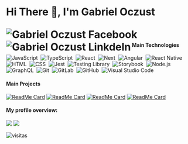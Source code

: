 # <p>Hi There 👋, I'm Gabriel Oczust</p> <a href="mailto:gabriel.oczust@gmail.com"><img align="left" alt="Gabriel Oczust Facebook" src="https://img.shields.io/badge/Email-%234285F4.svg?&style=flat-square&logo=gmail&logoColor=white" /></a><a href="https://www.linkedin.com/in/gabrieloczust/"><img align="left" alt="Gabriel Oczust LinkdeIn" src="https://img.shields.io/badge/LinkedIn-%230077B5.svg?&style=flat-square&logo=linkedin&logoColor=white" /></a>

<br />

#### Main Technologies

![JavaScript](https://img.shields.io/badge/-JavaScript-000?&logo=JavaScript&logoColor=ddc508)&nbsp;
![TypeScript](https://img.shields.io/badge/-TypeScript-000?style=flat&logo=TypeScript&logoColor=3178C6$color=0d1117)&nbsp;
![React](https://img.shields.io/badge/-React-000?style=flat&logo=react)&nbsp;
![Next](https://img.shields.io/badge/-Next.js-000?style=flat&logo=next.js)&nbsp;
![Angular](https://img.shields.io/badge/-Angular-000?style=flat&logo=angular&logoColor=C21325)&nbsp;
![React Native](https://img.shields.io/badge/-React%20Native-000?style=flat&logo=react)&nbsp;
![HTML](https://img.shields.io/badge/-HTML-000?style=flat&logo=HTML5)&nbsp;
![CSS](https://img.shields.io/badge/-CSS-000?style=flat&logo=CSS3&logoColor=1572B6)&nbsp;
![Jest](https://img.shields.io/badge/-Jest-000?style=flat&logo=Jest&logoColor=C21325)&nbsp;
![Testing Library](https://img.shields.io/badge/-Testing%20Library-000?style=flat&logo=testing-library&logoColor=E33332)&nbsp;
![Storybook](https://img.shields.io/badge/-Storybook-000?style=flat&logo=Storybook&logoColor=FF4785)&nbsp;
![Node.js](https://img.shields.io/badge/-Node.js-000?style=flat&logo=node.js)&nbsp;
![GraphQL](https://img.shields.io/badge/-GraphQL-000?style=flat&logo=GraphQL&logoColor=E10098)&nbsp;
![Git](https://img.shields.io/badge/-Git-000?style=flat&logo=git)&nbsp;
![GitLab](https://img.shields.io/badge/-GitLab-000?style=flat&logo=gitlab)&nbsp;
![GitHub](https://img.shields.io/badge/-GitHub-000?style=flat&logo=github)&nbsp;
![Visual Studio Code](https://img.shields.io/badge/-Visual%20Studio%20Code-000?style=flat&logo=visual-studio-code&logoColor=007ACC)&nbsp;

#### Main Projects

[![ReadMe Card](https://github-readme-stats.vercel.app/api/pin/?username=Gabrieloczust&repo=bayon-snippets)](https://github.com/Gabrieloczust/bayon-snippets/)
[![ReadMe Card](https://github-readme-stats.vercel.app/api/pin/?username=Gabrieloczust&repo=reactjs-my-money)](https://github.com/Gabrieloczust/reactjs-my-money/)
[![ReadMe Card](https://github-readme-stats.vercel.app/api/pin/?username=Gabrieloczust&repo=reactjs-quiz-game)](https://github.com/Gabrieloczust/reactjs-quiz-game)
[![ReadMe Card](https://github-readme-stats.vercel.app/api/pin/?username=Gabrieloczust&repo=vanillajs-pizzeria-cart)](https://github.com/Gabrieloczust/vanillajs-pizzeria-cart/)

#### My profile overview:

<img src="https://github-readme-stats.vercel.app/api?username=Gabrieloczust&hide_title=true&hide_border=true&show_icons=true&count_private=true&line_height=21&text_color=8b949e&icon_color=8b949e&bg_color=0d1117&theme=dracula">

<img src="https://github-readme-stats.vercel.app/api/top-langs/?username=Gabrieloczust&hide=html&hide_title=true&hide_border=true&layout=compact&langs_count=7&text_color=8b949e&icon_color=8b949e&bg_color=0d1117&theme=dracula">

![visitas](https://visitor-badge.laobi.icu/badge?page_id=Gabrieloczust)
